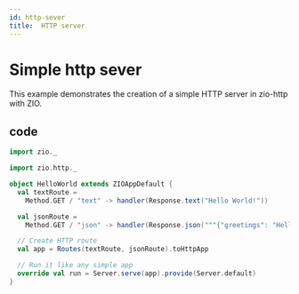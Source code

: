 ```yaml
---
id: http-sever
title:  HTTP server 
---
```



# Simple http sever 

This example demonstrates the creation of a simple HTTP server in zio-http with ZIO.

## code 

```scala mdoc:silent
import zio._

import zio.http._

object HelloWorld extends ZIOAppDefault {
  val textRoute =
    Method.GET / "text" -> handler(Response.text("Hello World!"))

  val jsonRoute =
    Method.GET / "json" -> handler(Response.json("""{"greetings": "Hello World!"}"""))

  // Create HTTP route
  val app = Routes(textRoute, jsonRoute).toHttpApp

  // Run it like any simple app
  override val run = Server.serve(app).provide(Server.default)
}

```
<br>
<br>
